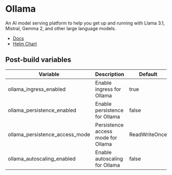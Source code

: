 # Ollama

An AI model serving platform to help you get up and running with Llama 3.1, Mistral, Gemma 2, and other large language models.

- [Docs](https://github.com/ollama/ollama/tree/main/docs)
- [Helm Chart](https://github.com/otwld/ollama-helm)

## Post-build variables

| Variable                       | Description                        | Default       | Required |
| ------------------------------ | ---------------------------------- | ------------- | -------- |
| ollama_ingress_enabled         | Enable ingress for Ollama          | true          | ✕        |
| ollama_persistence_enabled     | Enable persistence for Ollama      | false         | ✕        |
| ollama_persistence_access_mode | Persistence access mode for Ollama | ReadWriteOnce | ✕        |
| ollama_autoscaling_enabled     | Enable autoscaling for Ollama      | false         | ✕        |
